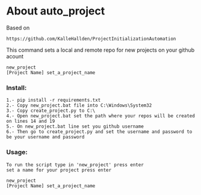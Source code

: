 # About auto_project
Based on 
```CMD
https://github.com/KalleHallden/ProjectInitializationAutomation
```
This command sets a local and remote repo for new projects on your github acount

```CMD
new_project
[Project Name] set_a_project_name
```


### Install: 
```CMD
1.- pip install -r requirements.txt
2.- Copy new_project.bat file into C:\Windows\System32
3.- Copy create_project.py to C:\
4.- Open new_project.bat set the path where your repos will be created on lines 14 and 19
5.- On new_project.bat line set you github username
6.- Then go to create_project.py and set the username and password to be your username and password
```

### Usage:
```CMD
To run the script type in 'new_project' press enter
set a name for your project press enter 
```

```CMD
new_project
[Project Name] set_a_project_name
```